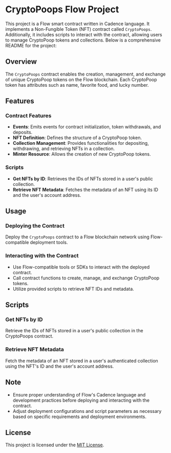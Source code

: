 # CryptoPoops Flow Project

This project is a Flow smart contract written in Cadence language. It implements a Non-Fungible Token (NFT) contract called `CryptoPoops`. Additionally, it includes scripts to interact with the contract, allowing users to manage CryptoPoop tokens and collections. Below is a comprehensive README for the project:

## Overview

The `CryptoPoops` contract enables the creation, management, and exchange of unique CryptoPoop tokens on the Flow blockchain. Each CryptoPoop token has attributes such as name, favorite food, and lucky number.

## Features

### Contract Features

- **Events**: Emits events for contract initialization, token withdrawals, and deposits.
- **NFT Definition**: Defines the structure of a CryptoPoop token.
- **Collection Management**: Provides functionalities for depositing, withdrawing, and retrieving NFTs in a collection.
- **Minter Resource**: Allows the creation of new CryptoPoop tokens.

### Scripts

- **Get NFTs by ID**: Retrieves the IDs of NFTs stored in a user's public collection.
- **Retrieve NFT Metadata**: Fetches the metadata of an NFT using its ID and the user's account address.

## Usage

### Deploying the Contract

Deploy the `CryptoPoops` contract to a Flow blockchain network using Flow-compatible deployment tools.

### Interacting with the Contract

- Use Flow-compatible tools or SDKs to interact with the deployed contract.
- Call contract functions to create, manage, and exchange CryptoPoop tokens.
- Utilize provided scripts to retrieve NFT IDs and metadata.

## Scripts

### Get NFTs by ID

Retrieve the IDs of NFTs stored in a user's public collection in the CryptoPoops contract.

### Retrieve NFT Metadata

Fetch the metadata of an NFT stored in a user's authenticated collection using the NFT's ID and the user's account address.

## Note

- Ensure proper understanding of Flow's Cadence language and development practices before deploying and interacting with the contract.
- Adjust deployment configurations and script parameters as necessary based on specific requirements and deployment environments.

## License

This project is licensed under the [MIT License](LICENSE).
